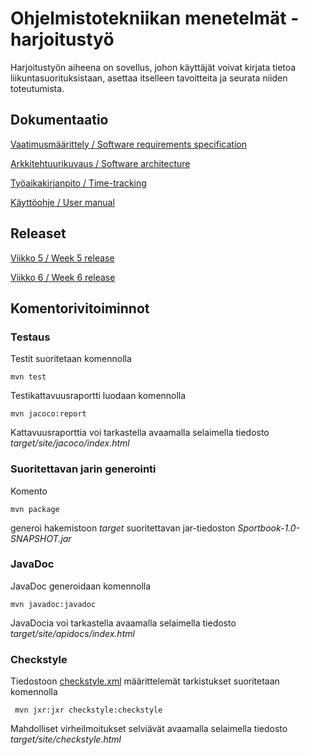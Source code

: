 # Ohjelmistotekniikan menetelmät -harjoitustyö

Harjoitustyön aiheena on sovellus, johon käyttäjät voivat kirjata tietoa liikuntasuorituksistaan, asettaa itselleen tavoitteita ja seurata niiden toteutumista.

## Dokumentaatio

[Vaatimusmäärittely / Software requirements specification](https://github.com/mshroom/otm-harjoitustyo/blob/master/dokumentointi/Software_requirements_specification.md)

[Arkkitehtuurikuvaus / Software architecture](https://github.com/mshroom/otm-harjoitustyo/blob/master/dokumentointi/architecture.md)

[Työaikakirjanpito / Time-tracking](https://github.com/mshroom/otm-harjoitustyo/blob/master/dokumentointi/time-tracking.md)

[Käyttöohje / User manual](https://github.com/mshroom/otm-harjoitustyo/blob/master/dokumentointi/User_guide.md)

## Releaset

[Viikko 5 / Week 5 release](https://github.com/mshroom/otm-harjoitustyo/releases/tag/week5)

[Viikko 6 / Week 6 release](https://github.com/mshroom/otm-harjoitustyo/releases/tag/week6)

## Komentorivitoiminnot

### Testaus

Testit suoritetaan komennolla

```
mvn test
```

Testikattavuusraportti luodaan komennolla

```
mvn jacoco:report
```

Kattavuusraporttia voi tarkastella avaamalla selaimella tiedosto _target/site/jacoco/index.html_

### Suoritettavan jarin generointi

Komento

```
mvn package
```

generoi hakemistoon _target_ suoritettavan jar-tiedoston _Sportbook-1.0-SNAPSHOT.jar_

### JavaDoc

JavaDoc generoidaan komennolla

```
mvn javadoc:javadoc
```

JavaDocia voi tarkastella avaamalla selaimella tiedosto _target/site/apidocs/index.html_


### Checkstyle

Tiedostoon [checkstyle.xml](https://github.com/mshroom/otm-harjoitustyo/blob/master/Sportbook/checkstyle.xml) määrittelemät tarkistukset suoritetaan komennolla

```
 mvn jxr:jxr checkstyle:checkstyle
```

Mahdolliset virheilmoitukset selviävät avaamalla selaimella tiedosto _target/site/checkstyle.html_
